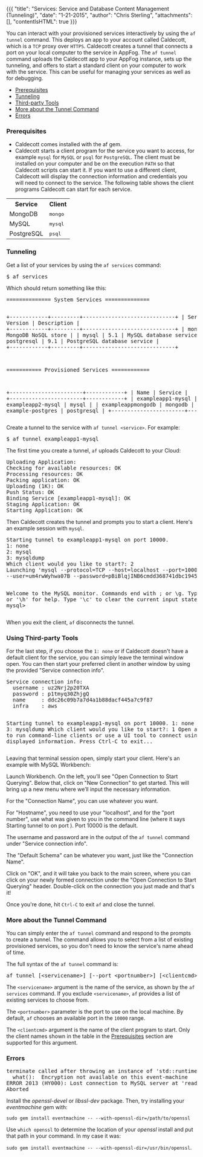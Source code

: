{{{
  "title": "Services: Service and Database Content Management (Tunneling)",
  "date": "1-21-2015",
  "author": "Chris Sterling",
  "attachments": [],
  "contentIsHTML": true
}}}

<p>You can interact with your provisioned services interactively by using the <code>af tunnel</code> command. This deploys an app to your account called Caldecott, which is a <code>TCP</code> proxy over <code>HTTPS</code>. Caldecott creates a tunnel that connects a port on your local computer to the service in AppFog. The <code>af tunnel</code> command uploads the Caldecott app to your AppFog instance, sets up the tunneling, and offers to start a standard client on your computer to work with the service. This can be useful for managing your services as well as for debugging.</p>
<ul>
<li><a href="#prereqs">Prerequisites</a></li>
<li><a href="#tunneling">Tunneling</a></li>
<li><a href="#3rd-party-tools">Third-party Tools</a></li>
<li><a href="#more-info">More about the Tunnel Command</a></li>
<li><a href="#errors">Errors</a></li>
</ul>
<h3 id="prereqs">Prerequisites</h3>
<ul>
<li>Caldecott comes installed with the af gem.</li>
<li>Caldecott starts a client program for the service you want to access, for example <code>mysql</code> for <code>MySQL</code> or <code>psql</code> for <code>PostgreSQL</code>. The client must be installed on your computer and be on the execution <code>PATH</code> so that Caldecott scripts can start it. If you want to use a different client, Caldecott will display the connection information and credentials you will need to connect to the service. The following table shows the client programs Caldecott can start for each service.</li>
</ul>
<table class="table table-bordered table-striped" style="margin-left: auto; margin-right: auto;">
<tbody>
<tr><th>Service</th><th>Client</th></tr>
<tr>
<td>MongoDB</td>
<td><tt>mongo</tt></td>
</tr>
<tr>
<td>MySQL</td>
<td><tt>mysql</tt></td>
</tr>
<tr>
<td>PostgreSQL</td>
<td><tt>psql</tt></td>
</tr>
<!---
<tr>
<td>rabbitmq</td>
<td><i>none</i></td>
</tr>

<tr>
<td>Redis</td>
<td><tt>redis-cli</tt></td>
</tr>
---></tbody>
</table>
<h3 id="tunneling">Tunneling</h3>
<p>Get a list of your services by using the <code>af services</code> command:</p>
<pre>$ af services
</pre>
<p>Which should return something like this:</p>
<pre>============== System Services ==============

+------------+---------+-----------------------------+
| Service    | Version | Description                 |
+------------+---------+-----------------------------+
| mongodb    | 1.8     | MongoDB NoSQL store         |
| mysql      | 5.1     | MySQL database service      |
| postgresql | 9.1     | PostgreSQL database service |
+------------+---------+-----------------------------+

=========== Provisioned Services ============

+-----------------------+------------+
| Name                  | Service    |
+-----------------------+------------+
| exampleapp1-mysql     | mysql      |
| exampleapp2-mysql     | mysql      |
| exampleappmongodb     | mongodb    |
| example-postgres      | postgresql |
+-----------------------+------------+
</pre>
<p>Create a tunnel to the service with <code>af tunnel &lt;service&gt;</code>. For example:</p>
<pre>$ af tunnel exampleapp1-mysql
</pre>
<p>The first time you create a tunnel, <code>af</code> uploads Caldecott to your Cloud:</p>
<pre>Uploading Application:
Checking for available resources: OK
Processing resources: OK
Packing application: OK
Uploading (1K): OK
Push Status: OK
Binding Service [exampleapp1-mysql]: OK
Staging Application: OK
Starting Application: OK
</pre>
<p>Then Caldecott creates the tunnel and prompts you to start a client. Here's an example session with <code>mysql</code>.</p>
<pre>Starting tunnel to exampleapp1-mysql on port 10000.
1: none
2: mysql
3: mysqldump
Which client would you like to start?: 2
Launching 'mysql --protocol=TCP --host=localhost --port=10000
--user=um4rwWyhwa07B --password=pBiBlqjINB6cmdd368741dbc1945cfb62315565efcf1b5'

Welcome to the MySQL monitor.  Commands end with ; or \g.
Type 'help;' or '\h' for help. Type '\c' to clear the current input statement.
.
.
.
mysql&gt;
</pre>
<p>When you exit the client, <code>af</code> disconnects the tunnel.</p>
<h3 id="3rd-party-tools">Using Third-party Tools</h3>
<p>For the last step, if you choose the <code>1: none</code> or if Caldecott doesn't have a default client for the service, you can simply leave the terminal window open. You can then start your preferred client in another window by using the provided "Service connection info".</p>
<pre>Service connection info:
  username : uz2Nrj2p20TXA
  password : p1tmyq30ZhjgQ
  name     : ddc26c09b7a7d4a1b88dacf445a7c9f87
  infra    : aws

Starting tunnel to exampleapp1-mysql on port 10000.
1: none
2: mysql
3: mysqldump
Which client would you like to start?: 1
Open another shell to run command-line clients or
use a UI tool to connect using the displayed information.
Press Ctrl-C to exit...
</pre>
<p>Leaving that terminal session open, simply start your client. Here's an example with MySQL Workbench:</p>
<p>Launch Workbench. On the left, you’ll see "Open Connection to Start Querying". Below that, click on "New Connection" to get started. This will bring up a new menu where we’ll input the necessary information.</p>
<p>For the "Connection Name", you can use whatever you want.</p>
<p>For "Hostname", you need to use your "localhost", and for the "port number", use what was given to you in the command line (where it says Starting tunnel to on port ). Port 10000 is the default.</p>
<p>The username and password are in the output of the <code>af tunnel</code> command under "Service connection info".</p>
<p>The "Default Schema" can be whatever you want, just like the "Connection Name".</p>
<p>Click on "OK", and it will take you back to the main screen, where you can click on your newly formed connection under the "Open Connection to Start Querying" header. Double-click on the connection you just made and that's it!</p>
<p>Once you're done, hit <code>Ctrl-C</code> to exit <code>af</code> and close the tunnel.</p>
<h3 id="more-info">More about the Tunnel Command</h3>
<p>You can simply enter the <code>af tunnel</code> command and respond to the prompts to create a tunnel. The command allows you to select from a list of existing provisioned services, so you don't need to know the service's name ahead of time.</p>
<p>The full syntax of the <code>af tunnel</code> command is:</p>
<pre>af tunnel [&lt;servicename&gt;] [--port &lt;portnumber&gt;] [&lt;clientcmd&gt;]
</pre>
<p>The <code>&lt;servicename&gt;</code> argument is the name of the service, as shown by the <code>af services</code> command. If you exclude <code>&lt;servicename&gt;</code>, <code>af</code> provides a list of existing services to choose from.</p>
<p>The <code>&lt;portnumber&gt;</code> parameter is the port to use on the local machine. By default, <code>af</code> chooses an available port in the <code>10000</code> range.</p>
<p>The <code>&lt;clientcmd&gt;</code> argument is the name of the client program to start. Only the client names shown in the table in the <a href="#prereqs">Prerequisites</a> section are supported for this argument.</p>
<h3 id="errors">Errors</h3>
<pre>terminate called after throwing an instance of 'std::runtime_error'
  what():  Encryption not available on this event-machine
ERROR 2013 (HY000): Lost connection to MySQL server at 'reading initial communication packet', system error: 0
Aborted</pre>
<p>Install the <em>openssl-devel</em> or <em>libssl-dev</em> package. Then, try installing your <em>eventmachine</em> gem with:</p>
<p><code>sudo gem install eventmachine -- --with-openssl-dir=/path/to/openssl</code></p>
<p>Use <code>which openssl</code> to determine the location of your <em>openssl</em> install and put that path in your command. In my case it was:</p>
<p><code>sudo gem install eventmachine -- --with-openssl-dir=/usr/bin/openssl</code>.</p>
